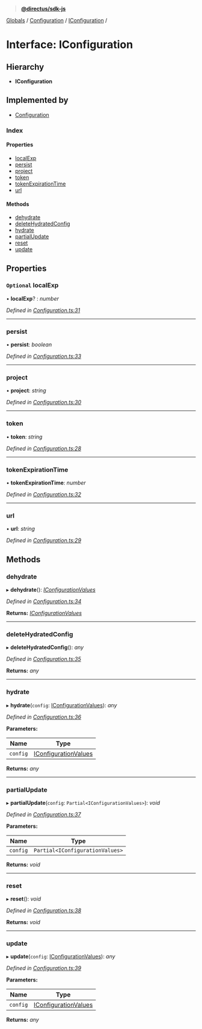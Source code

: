 > **[@directus/sdk-js](../README.md)**

[Globals](../README.md) / [Configuration](../modules/configuration.md) / [IConfiguration](configuration.iconfiguration.md) /

# Interface: IConfiguration

## Hierarchy

* **IConfiguration**

## Implemented by

* [Configuration](../classes/configuration.configuration-1.md)

### Index

#### Properties

* [localExp](configuration.iconfiguration.md#optional-localexp)
* [persist](configuration.iconfiguration.md#persist)
* [project](configuration.iconfiguration.md#project)
* [token](configuration.iconfiguration.md#token)
* [tokenExpirationTime](configuration.iconfiguration.md#tokenexpirationtime)
* [url](configuration.iconfiguration.md#url)

#### Methods

* [dehydrate](configuration.iconfiguration.md#dehydrate)
* [deleteHydratedConfig](configuration.iconfiguration.md#deletehydratedconfig)
* [hydrate](configuration.iconfiguration.md#hydrate)
* [partialUpdate](configuration.iconfiguration.md#partialupdate)
* [reset](configuration.iconfiguration.md#reset)
* [update](configuration.iconfiguration.md#update)

## Properties

### `Optional` localExp

• **localExp**? : *number*

*Defined in [Configuration.ts:31](https://github.com/direcuts/sdk-js/tree/master/Configuration.ts#L31)*

___

###  persist

• **persist**: *boolean*

*Defined in [Configuration.ts:33](https://github.com/direcuts/sdk-js/tree/master/Configuration.ts#L33)*

___

###  project

• **project**: *string*

*Defined in [Configuration.ts:30](https://github.com/direcuts/sdk-js/tree/master/Configuration.ts#L30)*

___

###  token

• **token**: *string*

*Defined in [Configuration.ts:28](https://github.com/direcuts/sdk-js/tree/master/Configuration.ts#L28)*

___

###  tokenExpirationTime

• **tokenExpirationTime**: *number*

*Defined in [Configuration.ts:32](https://github.com/direcuts/sdk-js/tree/master/Configuration.ts#L32)*

___

###  url

• **url**: *string*

*Defined in [Configuration.ts:29](https://github.com/direcuts/sdk-js/tree/master/Configuration.ts#L29)*

## Methods

###  dehydrate

▸ **dehydrate**(): *[IConfigurationValues](configuration.iconfigurationvalues.md)*

*Defined in [Configuration.ts:34](https://github.com/direcuts/sdk-js/tree/master/Configuration.ts#L34)*

**Returns:** *[IConfigurationValues](configuration.iconfigurationvalues.md)*

___

###  deleteHydratedConfig

▸ **deleteHydratedConfig**(): *any*

*Defined in [Configuration.ts:35](https://github.com/direcuts/sdk-js/tree/master/Configuration.ts#L35)*

**Returns:** *any*

___

###  hydrate

▸ **hydrate**(`config`: [IConfigurationValues](configuration.iconfigurationvalues.md)): *any*

*Defined in [Configuration.ts:36](https://github.com/direcuts/sdk-js/tree/master/Configuration.ts#L36)*

**Parameters:**

Name | Type |
------ | ------ |
`config` | [IConfigurationValues](configuration.iconfigurationvalues.md) |

**Returns:** *any*

___

###  partialUpdate

▸ **partialUpdate**(`config`: `Partial<IConfigurationValues>`): *void*

*Defined in [Configuration.ts:37](https://github.com/direcuts/sdk-js/tree/master/Configuration.ts#L37)*

**Parameters:**

Name | Type |
------ | ------ |
`config` | `Partial<IConfigurationValues>` |

**Returns:** *void*

___

###  reset

▸ **reset**(): *void*

*Defined in [Configuration.ts:38](https://github.com/direcuts/sdk-js/tree/master/Configuration.ts#L38)*

**Returns:** *void*

___

###  update

▸ **update**(`config`: [IConfigurationValues](configuration.iconfigurationvalues.md)): *any*

*Defined in [Configuration.ts:39](https://github.com/direcuts/sdk-js/tree/master/Configuration.ts#L39)*

**Parameters:**

Name | Type |
------ | ------ |
`config` | [IConfigurationValues](configuration.iconfigurationvalues.md) |

**Returns:** *any*